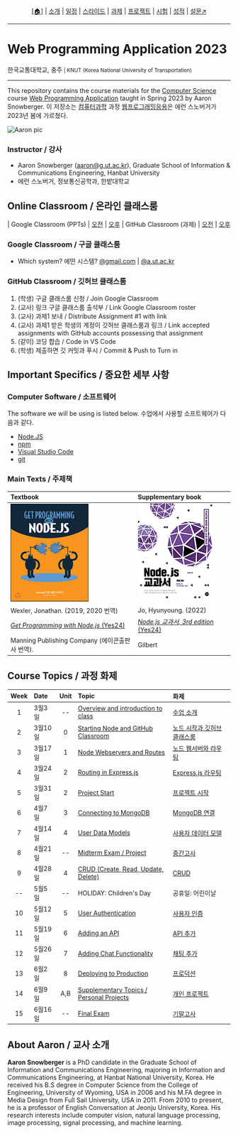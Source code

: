 <p id="menu" align="center">
  <a href="https://ut-nodejs.github.io" title="Home"><u>[🏠]</u></a> |
  <a href="about.html" title="About">소개</a> |
  <a href="/schedule.html" title="Schedule">일정</a> |
  <a href="/slides" title="Slides">스라이드</a> |
  <a href="/practice" title="Practice">과제</a> |
  <a href="/project.html" title="Project">프로젝트</a> |
  <a href="/tests.html" title="Tests">시험</a> |
  <a href="/grading.html" title="Grading">성적</a> |
  <a href="https://pollev.com/aarons007" title="PollEverywhere">설문↗️</a>
</p>

---

# Web Programming Application 2023

<p>한국교통대학교, 충주<small> | KNUT (Korea National University of Transportation)</small></p>

---

This repository contains the course materials for the [Computer Science](https://www.ut.ac.kr/ceit/sub02_00.do) course [Web Programming Application](https://ut-nodejs.github.io) taught in Spring 2023 by Aaron Snowberger. 이 저장소는 [컴퓨터과학](https://www.ut.ac.kr/ceit/sub02_00.do) 과정 [웹프로그래밍응용](https://ut-nodejs.github.io)은 에런 스노버거가 2023년 봄에 가르쳤다.

![Aaron pic](https://avatars.githubusercontent.com/u/6644259?s=200&v=4)

### Instructor / 강사

- Aaron Snowberger ([aaron@g.ut.ac.kr](aaron@g.ut.ac.kr)), Graduate School of Information & Communications Engineering, Hanbat University
- 에런 스노버거, 정보통신공학과, 한밭대학교

## Online Classroom / 온라인 클래스룸

| Google Classroom (PPTs) | [오전](https://classroom.google.com/c/NTEyMjUxMTM4MjQz?cjc=m5cbuja) | [오후](https://classroom.google.com/c/NTE2NTcyNjcwNjMz?cjc=sr6x7hg)
| GitHub Classroom (과제) | [오전](https://classroom.github.com/classrooms/126310482-2023sp-259122-1-am) | [오후](https://classroom.github.com/classrooms/126310482-2023sp-259122-2-pm)

### Google Classroom / 구글 클래스룸

- Which system? 에떤 시스템? [@gmail.com](https://classroom.google.com) | [@a.ut.ac.kr](https://classroom.google.com)

### GitHub Classroom / 깃허브 클래스룸

1. (학생) 구글 클래스룸 신청 / Join Google Classroom
2. (교사) 링크 구글 클래스룸 출석부 / Link Google Classroom roster
3. (교사) 과제1 보내 / Distribute Assignment #1 with link
4. (교사) 과제1 받은 학생의 계정이 깃허브 클래스룸과 링크 / Link accepted assignments with GitHub accounts possessing that assignment
5. (같이) 코딩 합습 / Code in VS Code
6. (학생) 제출하면 깃 커밋과 푸시 / Commit & Push to Turn in

## Important Specifics / 중요한 세부 사항

### Computer Software / 소프트웨어

The software we will be using is listed below. 수업에서 사용할 소프트웨어가 다음과 같다.

- [Node.JS](https://nodejs.org/en/download/)
- [npm](https://www.npmjs.com/)
- [Visual Studio Code](https://code.visualstudio.com/download)
- [git](https://git-scm.com/downloads)

### Main Texts / 주제책

| Textbook                                                                              | Supplementary book                                                                    |
| :------------------------------------------------------------------------------------ | :------------------------------------------------------------------------------------ |
| ![book-main](/img/gh-pages/book-main.jpg)                                             | ![book-extra](/img/gh-pages/book-extra.jpg)                                           |
| Wexler, Jonathan. (2019, 2020 번역)                                                   | Jo, Hyunyoung. (2022)                                                                 |
| [_Get Programming with Node.js_ (Yes24)](http://www.yes24.com/Product/Goods/86429845) | [_Node.js 교과서, 3rd edition_ (Yes24)](http://www.yes24.com/Product/Goods/116192535) |
| Manning Publishing Company (에이콘출판사 번역).                                       | Gilbert                                                                               |

## Course Topics / 과정 화제

| Week | Date    | Unit | Topic                                                                             | 화제                                                                |
| :--: | :------ | :--: | :-------------------------------------------------------------------------------- | :------------------------------------------------------------------ |
|  1   | 3월3일  |  --  | [Overview and introduction to class](/schedule.html#week-1--1주차-3월3일)         | [수업 소개](/schedule.html#week-1--1주차-3월3일)                    |
|  2   | 3월10일 |  0   | [Starting Node and GitHub Classroom](/schedule.html#week-2--2주차-3월10일)        | [노드 시작과 깃허브 클래스룸](/schedule.html#week-2--2주차-3월10일) |
|  3   | 3월17일 |  1   | [Node Webservers and Routes](/schedule.html#week-3--3주차-3월17일)                | [노드 웹서버와 라우팅](/schedule.html#week-3--3주차-3월17일)        |
|  4   | 3월24일 |  2   | [Routing in Express.js](/schedule.html#week-4--4주차-3월24일)                     | [Express.js 라우팅](/schedule.html#week-4--4주차-3월24일)           |
|  5   | 3월31일 |  2   | [Project Start](/schedule.html#week-5--5주차-3월31일)                             | [프로젝트 시작](/schedule.html#week-5--5주차-3월31일)               |
|  6   | 4월7일  |  3   | [Connecting to MongoDB](/schedule.html#week-6--6주차-4월7일)                      | [MongoDB 연결](/schedule.html#week-6--6주차-4월7일)                 |
|  7   | 4월14일 |  4   | [User Data Models](/schedule.html#week-7--7주차-4월14일)                          | [사용자 데이터 모델](/schedule.html#week-7--7주차-4월14일)          |
|  8   | 4월21일 |  --  | [Midterm Exam / Project](/schedule.html#week-8--8주차-4월21일)                    | [중간고사](/schedule.html#week-8--8주차-4월21일)                    |
|  9   | 4월28일 |  4   | [CRUD (Create, Read, Update, Delete)](/schedule.html#week-9--9주차-4월28일)       | [CRUD](/schedule.html#week-9--9주차-4월28일)                        |
|  --  | 5월5일  |  --  | HOLIDAY: Children's Day                                                           | 공휴일: 어린이날                                                    |
|  10  | 5월12일 |  5   | [User Authentication](/schedule.html#week-10--10주차-5월12일)                     | [사용자 인증](/schedule.html#week-10--10주차-5월12일)               |
|  11  | 5월19일 |  6   | [Adding an API](/schedule.html#week-11--11주차-5월19일)                           | [API 추가](/schedule.html#week-11--11주차-5월19일)                  |
|  12  | 5월26일 |  7   | [Adding Chat Functionality](/schedule.html#week-12--12주차-5월26일)               | [채팅 추가](/schedule.html#week-12--12주차-5월26일)                 |
|  13  | 6월2일  |  8   | [Deploying to Production](/schedule.html#week-13--13주차-6월2일)                  | [프로덕션](/schedule.html#week-13--13주차-6월2일)                   |
|  14  | 6월9일  | A,B  | [Supplementary Topics / Personal Projects](/schedule.html#week-14--14주차-6월9일) | [개인 프로젝트](/schedule.html#week-14--14주차-6월9일)              |
|  15  | 6월16일 |  --  | [Final Exam](/schedule.html#week-15--15주차-6월16일)                              | [기말고사](/schedule.html#week-15--15주차-6월16일)                  |

<!----
| 16  | 6월16일 | --   | [Personal Projects](/en/#14-personal-projects)                                  | [개인 프로젝트]()             |
| 17  | 6월23일 | --   | [Final Exam](/en/#final-exam)                                                   | [기말고사]()                  |
| 18  | 6월30일 | --   | [Grading Period](/en/#grading)                                                  | [성적 처리 기간]()            |
---->

## About Aaron / 교사 소개

**Aaron Snowberger** is a PhD candidate in the Graduate School of Information and Communications Engineering, majoring in Information and Communications Engineering, at Hanbat National University, Korea. He received his B.S degree in Computer Science from the College of Engineering, University of Wyoming, USA in 2006 and his M.FA degree in Media Design from Full Sail University, USA in 2011. From 2010 to present, he is a professor of English Conversation at Jeonju University, Korea. His research interests include computer vision, natural language processing, image processing, signal processing, and machine learning.
